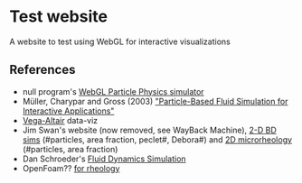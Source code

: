 # Test website

A website to test using WebGL for interactive visualizations

## References

- null program's [WebGL Particle Physics simulator](https://nullprogram.com/webgl-particles/)
- Müller, Charypar and Gross (2003) ["Particle-Based Fluid Simulation for Interactive Applications"](https://citeseerx.ist.psu.edu/document?repid=rep1&type=pdf&doi=1739fd145ef1d327ab301cacc017af2a87f33086)
- [Vega-Altair](https://github.com/vega/altair) data-viz
- Jim Swan's website (now removed, see WayBack Machine), [2-D BD sims](https://web.archive.org/web/20210612115857/https://web.mit.edu/swangroup/bd.shtml) (#particles, area fraction, peclet#, Debora#) and [2D microrheology](https://web.archive.org/web/20210612115548/https://web.mit.edu/swangroup/bd-mr.shtml) (#particles, area fraction)
- Dan Schroeder's [Fluid Dynamics Simulation](https://physics.weber.edu/schroeder/fluids/)
- OpenFoam?? [for rheology](https://doc.cfd.direct/openfoam/user-guide-v10/transport-rheology)
